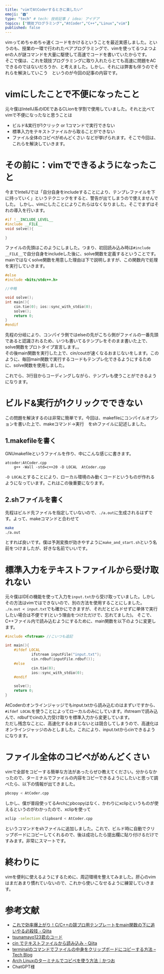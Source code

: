 ```yaml
---
title: "vimでAtCoderするときに楽したい"
emoji: "🆅"
type: "tech" # tech: 技術記事 / idea: アイデア
topics: ["競技プログラミング","AtCoder","C++","Linux","vim"]
published: false
---
```


vimってめちゃめちゃ速くコードをかけるということを最近実感しました。というのも、授業の一環で行われたペアプログラミングで、vimを使ってるつよつよerの人が謎コマンドを大量に駆使して高速でコードを書いていたからです。  
そこで僕は、これを競技プログラミングに取り入れたらとても高速に問題をACできるのではないだろうか、と考えました。しかし、それには弊害も伴うのでそれらを解決していこう　というのが今回の記事の内容です。


# vimにしたことで不便になったこと
元々僕はIntellJ系のIDEであるCLionを学割で使用していました。それと比べてvimで不便になったなと思うことは
 - ビルド&実行が1クリック or 1コマンドで実行できない
 - 標準入力をテキストファイルから取ることができない
 - ファイル全体のコピペがめんどくさい
などが挙げられます。そこで今回は、これらを解決していきます。

# その前に：vimでできるようになったこと
今までIntellJでは「自分自身をincludeすることにより、テンプレファイルを下に持っていく」というテクニックをすると、警告が出てしまうので使えませんでした。 
しかし、vimにしたことによりこれらはなくなりました。そこでまずはそれの導入を行います。

```cpp
#if !__INCLUDE_LEVEL__
#include __FILE__
void solve(){
	
}
```

ファイルの先頭はこのようにしました。つまり、初回読み込み時は`#include __FILE__`で自分自身をincludeした後に、solve関数を定義するということです。  
mainではなくsolve関数を用意した理由は下で説明しますが、この関数内で処理を実行していきます。

```cpp
#else
#include <bits/stdc++.h>

//中略

void solve();
int main(){
   	cin.tie(0); ios::sync_with_stdio(0);
	solve();
	return 0;
}
#endif
```

先程の分岐により、コンパイラ側ではelseの先がこちら側がファイルの一番先頭であると認識されるため、いつも書いてるテンプレをそのまま書いた上で、solve関数をプロトタイプ宣言します。。  
その後main関数を実行した上で、cin/coutが速くなるおまじないをします。このように、毎回main関数で実行するコードもテンプレ化できるようにするために、solve関数を使用しました。

これでら、3行目からコーディングしながら、テンプレも使うことができるようになります。

# ビルド&実行が1クリックでできない
この問題を解決するのは非常に簡単です。今回は、makefileにコンパイルオプションを書いた上で、makeコマンド→実行　をshファイルに記述しました。

## 1.makefileを書く
GNUmakefileというファイルを作り、中にこんな感じに書きます。
```make
atcoder:AtCoder.cpp
	g++ -Wall -std=c++20 -D LOCAL  AtCoder.cpp
```
`-D LOCAL`とすることにより、ローカル環境のみ動くコードというものが作れるようになっています。これはこの後重要になります。

## 2.shファイルを書く
先程はビルド先ファイルを指定していないので、`./a.out`に生成されるはずです。よって、makeコマンドと合わせて
```sh
make
./a.out
```
とすれば良いです。僕は予測変換が効きやすように`make_and_start.sh`という名前をつけましたが、好きな名前でいいです。

# 標準入力をテキストファイルから受け取れない
元々僕はIDEの機能を使って入力を`input.txt`から受け取っていました。しかしその方法はvimではできないので、別の方法を使用することにしました。  
`./a.out < input.txt`でも確かにできますが、それだとビルドせずに単体で実行したい場合は不便です(という理由をつけただけで、忘れてました)。
そこで、C++ファイル内で読み込むようにするために、main関数を以下のように変更します。

```cpp
#include <fstream> //こいつも追記

int main(){
	#ifdef LOCAL
    	    ifstream inputFile("input.txt");
    	    cin.rdbuf(inputFile.rdbuf());
	#else
    	    cin.tie(0);
    	    ios::sync_with_stdio(0);
	#endif

	solve();
	return 0;	
}
```
AtCoderのオンラインジャッジでもinput.txtから読み込むのはまずいですから、`#ifdef LOCAL`を使うことによってローカルのみにしています。ifstreamで読み込んで、rdbufでcinの入力受け取りを標準入力から変更しています。   
ただし残念なことに、高速化するおまじないとは競合してしまうので、高速化はオンラインジャッジのみとしました。これにより、input.txtからcinできるようになります。

# ファイル全体のコピペがめんどくさい
vimで全部をコピーする簡単な方法があったらぜひ教えてください。分からなかったので、ターミナルでファイルの内容をコピーできるようにしたいと思って調べたら、以下の情報が出てきました。
```sh
pbcopy < AtCoder.cpp
```
しかし、僕が普段使ってるArchにpbcopyはなく、かわりにxclipというものが使えるというのがわかったので、xclipを使って
```sh
xclip -selection clipboard < AtCoder.cpp
```
というコマンドをshファイルに追加しました。これで、ビルド時に自動でクリップボードにコピーしてくれるので、後は成功したら提出欄に貼り付けるだけですみます。非常にスマートです。


# 終わりに
vimを便利に使えるようにするために、周辺環境を整えてみました。肝心のvimはまだあまり慣れていないので、これから使いこなせるように練習していきます。

# 参考文献
- [これで効率爆上がり！C/C++の競プロ用テンプレートをmain関数の下に追いやる必殺技 - Qiita](https://qiita.com/Raclamusi/items/660f0f42c57e4371ed78)  
- [tsunamayo123君のコード](https://atcoder.jp/contests/abc321/submissions/45843553)  
- [cin でテキストファイルから読み込み - Qiita](https://qiita.com/_meki/items/559ff91f3e695de5600f)  
- [terminalのコマンドでファイルの中身をクリップボードにコピーする方法 – Tech Blog](https://techblg.app/articles/how-to-copy-text-file-to-clipboard-in-terminal/)  
- [Arch Linuxのターミナルでコピペを使う方法｜かつお](https://note.com/noabou/n/n5878a6a88539)  
- ChatGPT様
